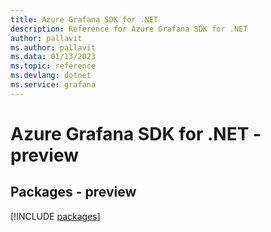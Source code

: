 ```yaml
---
title: Azure Grafana SDK for .NET
description: Reference for Azure Grafana SDK for .NET
author: pallavit
ms.author: pallavit
ms.data: 01/13/2023
ms.topic: reference
ms.devlang: dotnet
ms.service: grafana
---
```

# Azure Grafana SDK for .NET - preview
## Packages - preview
[!INCLUDE [packages](grafana-index.md)]